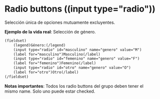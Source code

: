 # Radio buttons ((input type="radio"))

Selección única de opciones mutuamente excluyentes.

**Ejemplo de la vida real**: Selección de género.

```html
(fieldset)
    (legend)Género:(/legend)
    (input type="radio" id="masculino" name="genero" value="M")
    (label for="masculino")Masculino(/label)
    (input type="radio" id="femenino" name="genero" value="F")
    (label for="femenino")Femenino(/label)
    (input type="radio" id="otro" name="genero" value="O")
    (label for="otro")Otro(/label)
(/fieldset)
```

**Notas importantes**: Todos los radio buttons del grupo deben tener el mismo name. Solo uno puede estar checked.